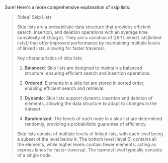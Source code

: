 
Sure! Here's a more comprehensive explanation of skip lists:

> [!idea] Skip Lists
> 
> Skip lists are a probabilistic data structure that provides efficient search, insertion, and deletion operations with an average time complexity of $O(\log n)$. They are a variation of [[6.1 Linked Lists|linked lists]] that offer improved performance by maintaining multiple levels of linked lists, allowing for faster traversal.
> 
> Key characteristics of skip lists:
> 
> 1. **Balanced**: Skip lists are designed to maintain a balanced structure, ensuring efficient search and insertion operations.
> 
> 2. **Ordered**: Elements in a skip list are stored in sorted order, enabling efficient search and retrieval.
> 
> 3. **Dynamic**: Skip lists support dynamic insertion and deletion of elements, allowing the data structure to adapt to changes in the dataset.
> 
> 4. **Randomized**: The levels of each node in a skip list are determined randomly, providing a probabilistic guarantee of efficiency.
> 
> Skip lists consist of multiple levels of linked lists, with each level being a subset of the level below it. The bottom level (level 0) contains all the elements, while higher levels contain fewer elements, acting as express lanes for faster traversal. The topmost level typically consists of a single node.


